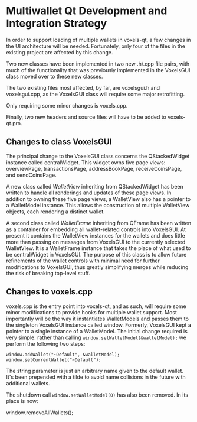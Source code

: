 Multiwallet Qt Development and Integration Strategy
===================================================

In order to support loading of multiple wallets in voxels-qt, a few changes in the UI architecture will be needed.
Fortunately, only four of the files in the existing project are affected by this change.

Two new classes have been implemented in two new .h/.cpp file pairs, with much of the functionality that was previously
implemented in the VoxelsGUI class moved over to these new classes.

The two existing files most affected, by far, are voxelsgui.h and voxelsgui.cpp, as the VoxelsGUI class will require
some major retrofitting.

Only requiring some minor changes is voxels.cpp.

Finally, two new headers and source files will have to be added to voxels-qt.pro.

Changes to class VoxelsGUI
---------------------------
The principal change to the VoxelsGUI class concerns the QStackedWidget instance called centralWidget.
This widget owns five page views: overviewPage, transactionsPage, addressBookPage, receiveCoinsPage, and sendCoinsPage.

A new class called *WalletView* inheriting from QStackedWidget has been written to handle all renderings and updates of
these page views. In addition to owning these five page views, a WalletView also has a pointer to a WalletModel instance.
This allows the construction of multiple WalletView objects, each rendering a distinct wallet.

A second class called *WalletFrame* inheriting from QFrame has been written as a container for embedding all wallet-related
controls into VoxelsGUI. At present it contains the WalletView instances for the wallets and does little more than passing on messages
from VoxelsGUI to the currently selected WalletView. It is a WalletFrame instance
that takes the place of what used to be centralWidget in VoxelsGUI. The purpose of this class is to allow future
refinements of the wallet controls with minimal need for further modifications to VoxelsGUI, thus greatly simplifying
merges while reducing the risk of breaking top-level stuff.

Changes to voxels.cpp
----------------------
voxels.cpp is the entry point into voxels-qt, and as such, will require some minor modifications to provide hooks for
multiple wallet support. Most importantly will be the way it instantiates WalletModels and passes them to the
singleton VoxelsGUI instance called window. Formerly, VoxelsGUI kept a pointer to a single instance of a WalletModel.
The initial change required is very simple: rather than calling `window.setWalletModel(&walletModel);` we perform the
following two steps:

	window.addWallet("~Default", &walletModel);
	window.setCurrentWallet("~Default");

The string parameter is just an arbitrary name given to the default wallet. It's been prepended with a tilde to avoid name collisions in the future with additional wallets.

The shutdown call `window.setWalletModel(0)` has also been removed. In its place is now:

window.removeAllWallets();
